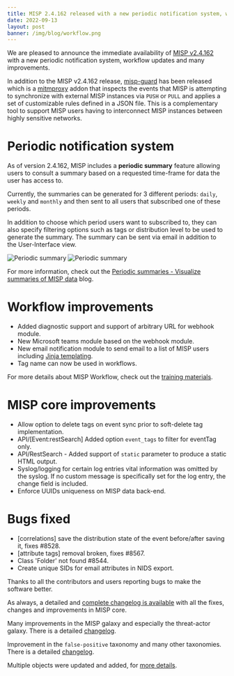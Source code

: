 ```yaml
---
title: MISP 2.4.162 released with a new periodic notification system, workflow updates and many improvements
date: 2022-09-13
layout: post
banner: /img/blog/workflow.png 
---
```


We are pleased to announce the immediate availability of [MISP v2.4.162](https://github.com/MISP/MISP/releases/tag/v2.4.162) with a new periodic notification system, workflow updates
and many improvements. 

In addition to the MISP v2.4.162 release, [misp-guard](https://github.com/MISP/misp-guard) has been released which is a [mitmproxy](https://mitmproxy.org/) addon that inspects the events that MISP is attempting to synchronize with external MISP instances via `PUSH` or `PULL` and applies a set of customizable rules defined in a JSON file. This is a complementary tool to support MISP users having to interconnect MISP instances between highly sensitive networks.

# Periodic notification system

As of version 2.4.162, MISP includes a **periodic summary** feature allowing users to consult a summary based on a requested time-frame for data the user has access to.

Currently, the summaries can be generated for 3 different periods: `daily`, `weekly` and `monthly` and then sent to all users that subscribed one of these periods.

In addition to choose which period users want to subscribed to, they can also specify filtering options such as tags or distribution level to be used to generate the summary.
The summary can be sent via email in addition to the User-Interface view.

![Periodic summary](/img/blog/periodic-summary/periodic-summary-2.png)
![Periodic summary](/img/blog/periodic-summary/periodic-summary-3.png)

For more information, check out the [Periodic summaries - Visualize summaries of MISP data](/2022/09/12/2022-09-12_periodic_notifications.html/) blog.

# Workflow improvements

- Added diagnostic support and support of arbitrary URL for webhook module.
- New Microsoft teams module based on the webhook module. 
- New email notification module to send email to a list of MISP users including [Jinja templating](https://jinja.palletsprojects.com/en/3.1.x/).
- Tag name can now be used in workflows.

For more details about MISP Workflow, check out the [training materials](https://www.misp-project.org/misp-training/a.12-misp-workflows.pdf).

# MISP core improvements

- Allow option to delete tags on event sync prior to soft-delete tag implementation.
- API/[Event:restSearch] Added option `event_tags` to filter for eventTag only. 
- API/RestSearch - Added support of `static` parameter to produce a static HTML output.
- Syslog/logging  for certain log entries vital information was omitted by the syslog. If no custom message is specifically set for the log entry, the change field is included.
- Enforce UUIDs uniqueness on MISP data back-end.

# Bugs fixed

- [correlations] save the distribution state of the event before/after saving it, fixes #8528.
- [attribute tags] removal broken, fixes #8567. 
- Class 'Folder' not found #8544. 
- Create unique SIDs for email attributes in NIDS export.

Thanks to all the contributors and users reporting bugs to make the software better.

As always, a detailed and [complete changelog is available](https://www.misp-project.org/Changelog.txt) with all the fixes, changes and improvements in MISP core. 

Many improvements in the MISP galaxy and especially the threat-actor galaxy. There is a detailed [changelog](https://www.misp-project.org/Changelog-misp-galaxy.txt).

Improvement in the `false-positive` taxonomy and many other taxonomies. There is a detailed [changelog](https://www.misp-project.org/Changelog-misp-taxonomies.txt).

Multiple objects were updated and added, for [more details](https://www.misp-project.org/Changelog-misp-objects.txt).



